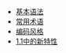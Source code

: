 * [基本语法](Basic-Syntax.md)
* [常用术语](Idioms.md)
* [编码风格](Coding-Conventions.md)
* [1.1中的新特性](Coding-Conventions.md)
